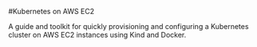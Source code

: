 #Kubernetes on AWS EC2

A guide and toolkit for quickly provisioning and configuring a Kubernetes cluster on AWS EC2 instances using Kind and Docker.
